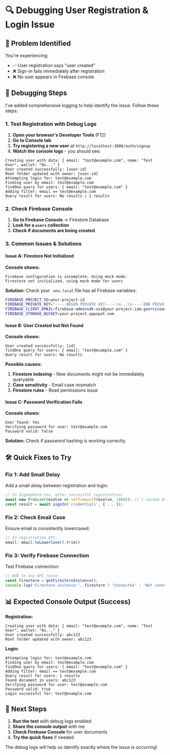 # 🔍 **Debugging User Registration & Login Issue**

## 🚨 **Problem Identified**

You're experiencing:
- ✅ User registration says "user created" 
- ❌ Sign-in fails immediately after registration
- ❌ No user appears in Firebase console

## 🔧 **Debugging Steps**

I've added comprehensive logging to help identify the issue. Follow these steps:

### **1. Test Registration with Debug Logs**

1. **Open your browser's Developer Tools** (F12)
2. **Go to Console tab**
3. **Try registering a new user** at `http://localhost:3000/auth/signup`
4. **Watch the console logs** - you should see:

```
Creating user with data: { email: "test@example.com", name: "Test User", wallet: "0x..." }
User created successfully: [user-id]
Root folder updated with owner: [user-id]
Attempting login for: test@example.com
Finding user by email: test@example.com
findOne query for users: { email: "test@example.com" }
Adding filter: email == test@example.com
Query result for users: No results / 1 results
```

### **2. Check Firebase Console**

1. **Go to Firebase Console** → Firestore Database
2. **Look for a `users` collection**
3. **Check if documents are being created**

### **3. Common Issues & Solutions**

#### **Issue A: Firestore Not Initialized**
**Console shows:**
```
Firebase configuration is incomplete. Using mock mode.
Firestore not initialized, using mock mode for users
```

**Solution:** Check your `.env.local` file has all Firebase variables:
```bash
FIREBASE_PROJECT_ID=your-project-id
FIREBASE_PRIVATE_KEY="-----BEGIN PRIVATE KEY-----\n...\n-----END PRIVATE KEY-----\n"
FIREBASE_CLIENT_EMAIL=firebase-adminsdk-xxx@your-project.iam.gserviceaccount.com
FIREBASE_STORAGE_BUCKET=your-project.appspot.com
```

#### **Issue B: User Created but Not Found**
**Console shows:**
```
User created successfully: [id]
findOne query for users: { email: "test@example.com" }
Query result for users: No results
```

**Possible causes:**
1. **Firestore indexing** - New documents might not be immediately queryable
2. **Case sensitivity** - Email case mismatch
3. **Firestore rules** - Read permissions issue

#### **Issue C: Password Verification Fails**
**Console shows:**
```
User found: Yes
Verifying password for user: test@example.com
Password valid: false
```

**Solution:** Check if password hashing is working correctly.

## 🛠️ **Quick Fixes to Try**

### **Fix 1: Add Small Delay**
Add a small delay between registration and login:

```typescript
// In SignUpForm.tsx, after successful registration:
await new Promise(resolve => setTimeout(resolve, 1000)); // 1 second delay
const result = await signIn('credentials', { ... });
```

### **Fix 2: Check Email Case**
Ensure email is consistently lowercased:

```typescript
// In registration API:
email: email.toLowerCase().trim()
```

### **Fix 3: Verify Firebase Connection**
Test Firebase connection:

```typescript
// Add to any API route:
const firestore = getFirestoreInstance();
console.log('Firestore instance:', firestore ? 'Connected' : 'Not connected');
```

## 📊 **Expected Console Output (Success)**

**Registration:**
```
Creating user with data: { email: "test@example.com", name: "Test User", wallet: "0x..." }
User created successfully: abc123
Root folder updated with owner: abc123
```

**Login:**
```
Attempting login for: test@example.com
Finding user by email: test@example.com
findOne query for users: { email: "test@example.com" }
Adding filter: email == test@example.com
Query result for users: 1 results
Found document in users: abc123
Verifying password for user: test@example.com
Password valid: true
Login successful for: test@example.com
```

## 🚀 **Next Steps**

1. **Run the test** with debug logs enabled
2. **Share the console output** with me
3. **Check Firebase Console** for user documents
4. **Try the quick fixes** if needed

The debug logs will help us identify exactly where the issue is occurring!






